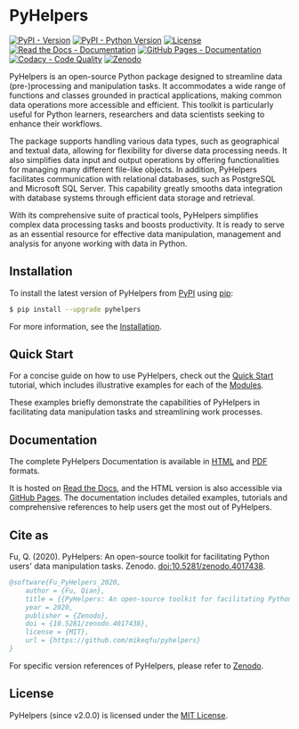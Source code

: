 # PyHelpers

[![PyPI - Version](https://img.shields.io/pypi/v/pyhelpers)](https://pypi.org/project/pyhelpers/)
[![PyPI - Python Version](https://img.shields.io/pypi/pyversions/pyhelpers)](https://docs.python.org/3/)
[![License](https://img.shields.io/github/license/mikeqfu/pyhelpers)](https://github.com/mikeqfu/pyhelpers/blob/master/LICENSE)
[![Read the Docs - Documentation](https://img.shields.io/readthedocs/pyhelpers?logo=readthedocs)](https://pyhelpers.readthedocs.io/en/latest/?badge=latest)
[![GitHub Pages - Documentation](https://img.shields.io/github/actions/workflow/status/mikeqfu/pyhelpers/github-pages.yml?branch=master&logo=github&label=docs)](https://mikeqfu.github.io/pyhelpers/)
[![Codacy - Code Quality](https://app.codacy.com/project/badge/Grade/c3ed8571c494450da12cb0c4d3c8c7e9)](https://app.codacy.com/gh/mikeqfu/pyhelpers/dashboard?utm_source=gh&utm_medium=referral&utm_content=&utm_campaign=Badge_grade)
[![Zenodo](https://zenodo.org/badge/173177909.svg)](https://zenodo.org/badge/latestdoi/173177909)

PyHelpers is an open-source Python package designed to streamline data (pre-)processing and manipulation tasks. It accommodates a wide range of functions and classes grounded in practical applications, making common data operations more accessible and efficient. This toolkit is particularly useful for Python learners, researchers and data scientists seeking to enhance their workflows.

The package supports handling various data types, such as geographical and textual data, allowing for flexibility for diverse data processing needs. It also simplifies data input and output operations by offering functionalities for managing many different file-like objects. In addition, PyHelpers facilitates communication with relational databases, such as PostgreSQL and Microsoft SQL Server. This capability greatly smooths data integration with database systems through efficient data storage and retrieval.

With its comprehensive suite of practical tools, PyHelpers simplifies complex data processing tasks and boosts productivity. It is ready to serve as an essential resource for effective data manipulation, management and analysis for anyone working with data in Python.

## Installation

To install the latest version of PyHelpers from [PyPI](https://pypi.org/project/pyhelpers/) using [pip](https://pip.pypa.io/en/stable/cli/pip/):

```bash
$ pip install --upgrade pyhelpers
```

For more information, see the [Installation](https://pyhelpers.readthedocs.io/en/latest/installation.html). 

## Quick Start

For a concise guide on how to use PyHelpers, check out the [Quick Start](https://pyhelpers.readthedocs.io/en/latest/quick-start.html) tutorial, which includes illustrative examples for each of the [Modules](https://pyhelpers.readthedocs.io/en/latest/modules.html).

These examples briefly demonstrate the capabilities of PyHelpers in facilitating data manipulation tasks and streamlining work processes.

## Documentation

The complete PyHelpers Documentation is available in [HTML](https://pyhelpers.readthedocs.io/en/latest/) and [PDF](https://pyhelpers.readthedocs.io/_/downloads/en/latest/pdf/) formats. 

It is hosted on [Read the Docs](https://readthedocs.org/projects/pyhelpers/), and the HTML version is also accessible via [GitHub Pages](https://mikeqfu.github.io/pyhelpers/). The documentation includes detailed examples, tutorials and comprehensive references to help users get the most out of PyHelpers. 

## Cite as

Fu, Q. (2020). PyHelpers: An open-source toolkit for facilitating Python users' data manipulation tasks. Zenodo. [doi:10.5281/zenodo.4017438](https://doi.org/10.5281/zenodo.4017438).

```bibtex
@software{Fu_PyHelpers_2020, 
    author = {Fu, Qian},
    title = {{PyHelpers: An open-source toolkit for facilitating Python users' data manipulation tasks}},
    year = 2020,
    publisher = {Zenodo},
    doi = {10.5281/zenodo.4017438},
    license = {MIT},
    url = {https://github.com/mikeqfu/pyhelpers}
}
```

For specific version references of PyHelpers, please refer to [Zenodo](https://zenodo.org/search?q=conceptrecid%3A%224017438%22&f=allversions%3Atrue&l=list&p=1&s=10&sort=version).

## License

PyHelpers (since v2.0.0) is licensed under the [MIT License](https://github.com/mikeqfu/pyhelpers/blob/master/LICENSE).

